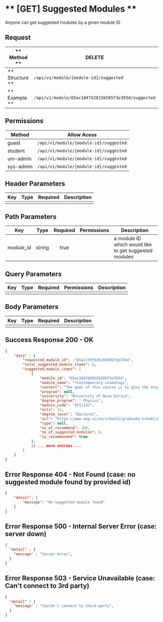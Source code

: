# ** [GET] Suggested Modules **

Anyone can get suggested modules by a given module ID

## Request

| ** Method **     | DELETE                                              |
| ---------------- | --------------------------------------------------- |
| ** Structure **  | `/api/v1/module/{module-id}/suggested`              |
| ** Example **    | `/api/v1/module/65ac1847d2815b505f3e393d/suggested` |

## Permissions

| Method          | Allow Acess                            |
| ----------------| -------------------------------------- |
| guest           | `/api/v1/module/{module-id}/suggested` |
| student         | `/api/v1/module/{module-id}/suggested` |
| uni-admin       | `/api/v1/module/{module-id}/suggested` |
| sys-admin       | `/api/v1/module/{module-id}/suggested` |

## Header Parameters

| Key                 | Type       | Required  | Description                                         |
| ------------------- | :--------: | :-------: | --------------------------------------------------- |
|                     |            |           |                                                     |

## Path Parameters

| Key               | Type      | Required     | Permissions  | Description                                            |
| ----------------- | :-------: | :----------: | :----------: | ------------------------------------------------------ |
| module_id         | string    | true         |              | a module ID which would like to get suggested modules  |

## Query Parameters

| Key       | Type      | Required     | Permissions  | Description                     |
| --------- | :-------: | :----------: | :----------: | ------------------------------- |
|           |           |              |              |                                 |

## Body Parameters

| Key          | Type         | Required     | Description                               |
| ------------ | :----------: | :----------: | ----------------------------------------- |
|              |              |              |                                           |


## Success Response 200 - OK
```json
{
    "data" : {
        "requested_module_id":  "65ac17dfd2815b505f3e37b4",
        "total_suggested_module_items": 8,
        "suggested_module_items": [
            {
                "module_id": "65ac1847d2815b505f3e393d",
                "module_name": "*Contemporary cosmology",
                "content": "The goal of this course is to give the student a solid background in the physics of the universe and it's evolution and to introduce topics at the forefront of current research such as dark matter, dark energy and large-scale structure formation. / Homogeneous cosmology: • Kinematics of the Universe and • Dynamics of the Expansion Early Universe: • inflation • cosmic neutrino background, • big bang nucleosynthesis and • recombination Cosmological perturbations: • statistics of random Gaussian fields • initial perturbation generation linear evolution of fluctuations and matter power spectrum • CMB • Non-linear evolution and N-body simulations • Lyman –alpha and 21 cm as cosmological probes • Dark matter and dark energy Knowledge and understanding: Students will cover several topics in modern cosmology, such as: thermal history of the universe, and cosmological perturbations. Steven Weinberg, Cosmology, Oxford University Press, 2008 E-version Scott Dodelson, Modern Cosmology, Elsevier, 2003 E-version Oral seminar (100%) Gabrijela Zaharijas is an associate professor of Physics at the University of Nova Gorica and works within the Fermi LAT and CTA collaborations.",
                "program": null,
                "university": "University of Nova Gorica",
                "degree_program": " Physics",
                "module_code": "3FIi13n",
                "ects": 12,
                "degree_level": "Doctoral",
                "url": "https://www.ung.si/en/schools/graduate-school/programmes/3FI/2023/3FIi13n/2023/",
                "type": null,
                "no_of_recommend": 108,
                "no_of_suggested_modules": 6,
                "is_recommended": true
            },
            // ... more entries ...
        ]
    }
}
```

## Error Response 404 - Not Found (case: no suggested module found by provided id)
```json
{
    "detail": {
        "message": "No suggested module found"
    }
}
```

## Error Response 500 - Internal Server Error (case: server down)
```json
{
  "detail" : {
    "message" : "Server error",
  }
}
```

## Error Response 503 - Service Unavailable (case: Can't connect to 3rd party)
```json
{
  "detail" : {
    "message" : "Couldn't connect to third party",
  }
}
```
